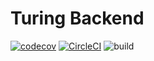 # Turing Backend

[![codecov](https://codecov.io/gh/Dsalz/turingBackend/branch/develop/graph/badge.svg?token=BdOumjFaKT)](https://codecov.io/gh/Dsalz/turingBackend) [![CircleCI](https://circleci.com/gh/Dsalz/turingBackend/tree/develop.svg?style=svg)](https://circleci.com/gh/Dsalz/turingBackend/tree/develop) ![build](https://img.shields.io/circleci/project/github/Dsalz/turingBackend/master.svg)